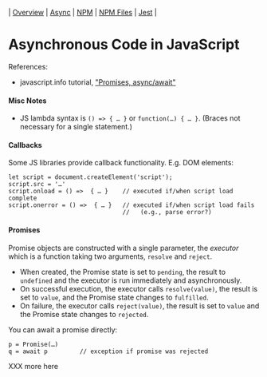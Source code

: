 | [Overview](README.md) | [Async](async.md)
| [NPM](npm.md) | [NPM Files](npm-files.md) | [Jest](jest.md)
|

Asynchronous Code in JavaScript
===============================

References:
- javascript.info tutorial, ["Promises, async/await"][jinf-async]

#### Misc Notes

- JS lambda syntax is `() => { … }` or `function(…) { … }`.
  (Braces not necessary for a single statement.)

#### Callbacks

Some JS libraries provide callback functionality. E.g. DOM elements:

    let script = document.createElement('script');
    script.src = '…'
    script.onload = () =>  { … }    // executed if/when script load complete
    script.onerror = () =>  { … }   // executed if/when script load fails
                                    //   (e.g., parse error?)

#### Promises

Promise objects are constructed with a single parameter, the _executor_
which is a function taking two arguments, `resolve` and `reject`.
- When created, the Promise state is set to `pending`, the result to
  `undefined` and the executor is run immediately and asynchronously.
- On successful execution, the executor calls `resolve(value)`, the result
  is set to `value`, and the Promise state changes to `fulfilled`.
- On failure, the executor calls `reject(value)`, the result is set to
  `value` and the Promise state changes to `rejected`.

You can await a promise directly:

    p = Promise(…)
    q = await p         // exception if promise was rejected

XXX more here


<!-------------------------------------------------------------------->
[jinf-async]: https://javascript.info/async
